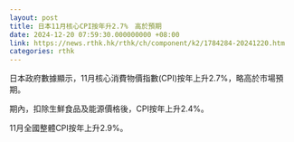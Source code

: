 ```yaml
---
layout: post
title: 日本11月核心CPI按年升2.7%　高於預期
date: 2024-12-20 07:59:30.000000000 +08:00
link: https://news.rthk.hk/rthk/ch/component/k2/1784284-20241220.htm
categories: rthk
---
```


日本政府數據顯示，11月核心消費物價指數(CPI)按年上升2.7%，略高於市場預期。

期內，扣除生鮮食品及能源價格後，CPI按年上升2.4%。

11月全國整體CPI按年上升2.9%。
